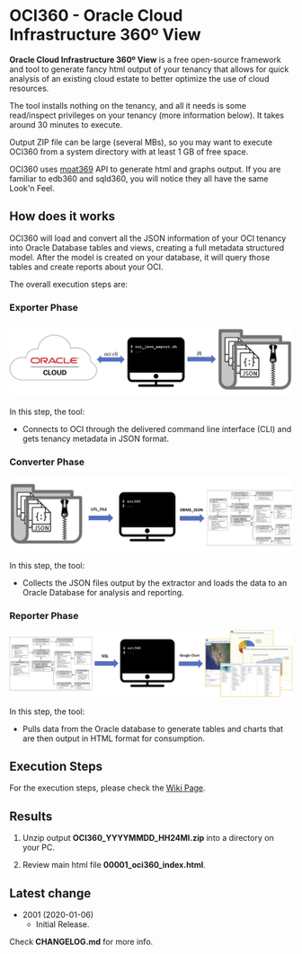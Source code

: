 # OCI360 - Oracle Cloud Infrastructure 360º View

**Oracle Cloud Infrastructure 360º View** is a free open-source framework and tool to generate fancy html output of your tenancy that allows for quick analysis of an existing cloud estate to better optimize the use of cloud resources.

The tool installs nothing on the tenancy, and all it needs is some read/inspect privileges on your tenancy (more information below). It takes around 30 minutes to execute.

Output ZIP file can be large (several MBs), so you may want to execute OCI360 from a system directory with at least 1 GB of free space.

OCI360 uses [moat369](https://github.com/dbarj/moat369) API to generate html and graphs output. If you are familiar to edb360 and sqld360, you will notice they all have the same Look'n Feel.

## How does it works

OCI360 will load and convert all the JSON information of your OCI tenancy into Oracle Database tables and views, creating a full metadata structured model.
After the model is created on your database, it will query those tables and create reports about your OCI.

The overall execution steps are:

### Exporter Phase

![Exporter](https://raw.githubusercontent.com/dbarj/repo_pics/master/oci360/Exporter.png)

In this step, the tool:
- Connects to OCI through the delivered command line interface (CLI) and gets tenancy metadata in JSON format.

### Converter Phase

![Converter](https://raw.githubusercontent.com/dbarj/repo_pics/master/oci360/Converter.png)

In this step, the tool:
- Collects the JSON files output by the extractor and loads the data to an Oracle Database for analysis and reporting.

### Reporter Phase

![Reporter](https://raw.githubusercontent.com/dbarj/repo_pics/master/oci360/Reporter.png)

In this step, the tool:
- Pulls data from the Oracle database to generate tables and charts that are then output in HTML format for consumption.

## Execution Steps

For the execution steps, please check the [Wiki Page](https://github.com/dbarj/oci360/wiki/Execution-Steps).

## Results

1. Unzip output **OCI360_YYYYMMDD_HH24MI.zip** into a directory on your PC.

2. Review main html file **00001_oci360_index.html**.

## Latest change

* 2001 (2020-01-06)
  - Initial Release.

Check **CHANGELOG.md** for more info.